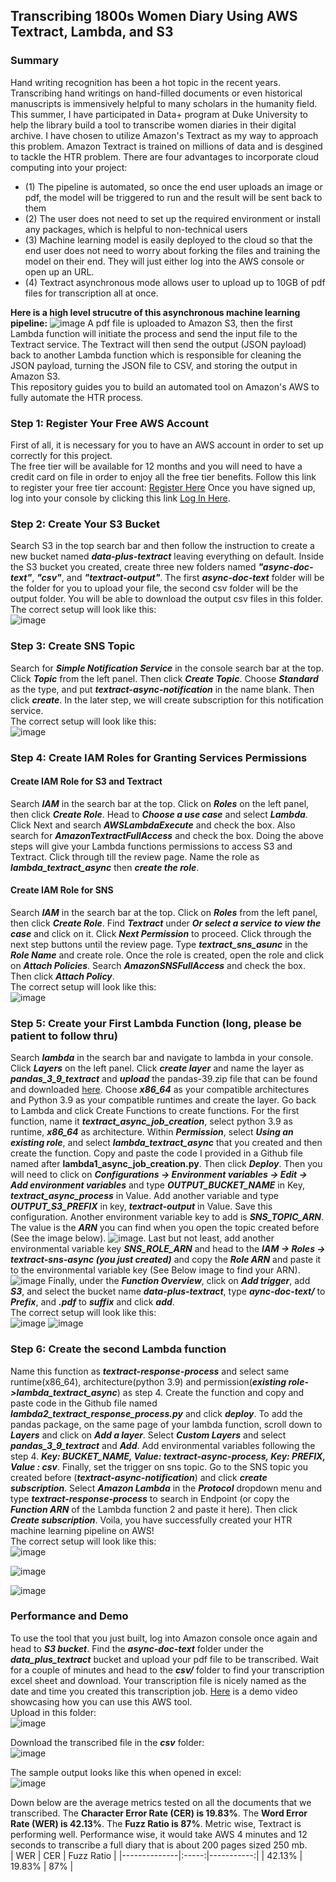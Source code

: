 ## Transcribing 1800s Women Diary Using AWS Textract, Lambda, and S3
### Summary
Hand writing recognition has been a hot topic in the recent years. Transcribing hand writings on hand-filled documents or even historical manuscripts is immensively helpful to many scholars in the humanity field. This summer, I have participated in Data+ program at Duke University to help the library build a tool to transcribe women diaries in their digital archive. I have chosen to utilize Amazon's Textract as my way to approach this problem. Amazon Textract is trained on millions of data and is desgined to tackle the HTR problem. There are four advantages to incorporate cloud computing into your project:   
- (1) The pipeline is automated, so once the end user uploads an image or pdf, the model will be triggered to run and the result will be sent back to them  
- (2) The user does not need to set up the required environment or install any packages, which is helpful to non-technical users  
- (3) Machine learning model is easily deployed to the cloud so that the end user does not need to worry about forking the files and training the model on their end. They will just either log into the AWS console or open up an URL.  
- (4) Textract asynchronous mode allows user to upload up to 10GB of pdf files for transcription all at once.

**Here is a high level strucutre of this asynchronous machine learning pipeline:**
![image](https://user-images.githubusercontent.com/90075179/180444326-652c8576-4217-4c17-bc5d-5e181a580447.png)
A pdf file is uploaded to Amazon S3, then the first Lambda function will initiate the process and send the input file to the Textract service. The Textract will then send the output (JSON payload) back to another Lambda function which is responsible for cleaning the JSON payload, turning the JSON file to CSV, and storing the output in Amazon S3.  
This repository guides you to build an automated tool on Amazon's AWS to fully automate the HTR process.

### Step 1: Register Your Free AWS Account
First of all, it is necessary for you to have an AWS account in order to set up correctly for this project.  
The free tier will be available for 12 months and you will need to have a credit card on file in order to enjoy all the free tier benefits.
Follow this link to register your free tier account: [Register Here](https://aws.amazon.com/account/sign-up)
Once you have signed up, log into your console by clicking this link [Log In Here](console.aws.amazon.com).

### Step 2: Create Your S3 Bucket
Search S3 in the top search bar and then follow the instruction to create a new bucket named ***data-plus-textract*** leaving everything on default. Inside the S3 bucket you created, create three new folders named ***"async-doc-text"***, ***"csv"***, and ***"textract-output"***. The first ***async-doc-text*** folder will be the folder for you to upload your file, the second csv folder will be the output folder. You will be able to download the output csv files in this folder.  
The correct setup will look like this:  
![image](https://user-images.githubusercontent.com/90075179/181637928-6a40cba9-310b-43dc-94e2-f7cc3b182046.png)

### Step 3: Create SNS Topic
Search for ***Simple Notification Service*** in the console search bar at the top. Click ***Topic*** from the left panel. Then click ***Create Topic***. Choose ***Standard*** as the type, and put ***textract-async-notification*** in the name blank. Then click ***create***. In the later step, we will create subscription for this notification service.  
The correct setup will look like this:  
![image](https://user-images.githubusercontent.com/90075179/181638013-a8c2b746-c1ee-4510-b42c-9e3760aabfbb.png)

### Step 4: Create IAM Roles for Granting Services Permissions
#### Create IAM Role for S3 and Textract
Search ***IAM*** in the search bar at the top. Click on ***Roles*** on the left panel, then click ***Create Role***. Head to ***Choose a use case*** and select ***Lambda***. Click Next and search ***AWSLambdaExecute*** and check the box. Also search for ***AmazonTextractFullAccess*** and check the box. Doing the above steps will give your Lambda functions permissions to access S3 and Textract. Click through till the review page. Name the role as ***lambda_textract_async*** then ***create the role***.  

#### Create IAM Role for SNS
Search ***IAM*** in the search bar at the top. Click on ***Roles*** from the left panel, then click ***Create Role***. Find ***Textract*** under ***Or select a service to view the case*** and click on it. Click ***Next Permission*** to proceed. Click through the next step buttons until the review page. Type ***textract_sns_asunc*** in the ***Role Name*** and create role. Once the role is created, open the role and click on ***Attach Policies***. Search ***AmazonSNSFullAccess*** and check the box. Then click ***Attach Policy***.  
The correct setup will look like this:  
![image](https://user-images.githubusercontent.com/90075179/181638310-12aea4d2-5c36-41b9-91ef-3b27a55daeba.png)

### Step 5: Create your First Lambda Function (long, please be patient to follow thru)
Search ***lambda*** in the search bar and navigate to lambda in your console. Click ***Layers*** on the left panel. Click ***create layer*** and name the layer as ***pandas_3_9_textract*** and ***upload*** the pandas-39.zip file that can be found and downloaded [here](https://github.com/srcecde/aws-tutorial-code/tree/master/lambda-layers-package/python3.9). Choose ***x86_64*** as your compatible architectures and Python 3.9 as your compatible runtimes and create the layer. Go back to Lambda and click Create Functions to create functions. For the first function, name it ***textract_async_job_creation***, select python 3.9 as runtime, ***x86_64*** as architecture. Within ***Permission***, select ***Using an existing role***, and select ***lambda_textract_async*** that you created and then create the function. Copy and paste the code I provided in a Github file named after **lambda1_async_job_creation.py**. Then click ***Deploy***. Then you will need to click on ***Configurations -> Environment variables -> Edit -> Add environment variables*** and type ***OUTPUT_BUCKET_NAME*** in Key, ***textract_async_process*** in Value. Add another variable and type ***OUTPUT_S3_PREFIX*** in key, ***textract-output*** in Value. Save this configuration. Another environment variable key to add is ***SNS_TOPIC_ARN***. The value is the ***ARN*** you can find when you open the topic created before (See the image below).  ![image](https://user-images.githubusercontent.com/90075179/181606258-c2740aee-5593-4f61-9d3a-95976f4961af.png). Last but not least, add another environmental variable key ***SNS_ROLE_ARN*** and head to the ***IAM -> Roles -> textract-sns-async (you just created)*** and copy the ***Role ARN*** and paste it to the environmental variable key (See Below image to find your ARN).  ![image](https://user-images.githubusercontent.com/90075179/181633564-0b5d38ee-1184-480f-bfa1-c9f8b6bc0312.png)
Finally, under the ***Function Overview***, click on ***Add trigger***, add ***S3***, and select the bucket name ***data-plus-textract***, type ***aync-doc-text/*** to ***Prefix***, and ***.pdf*** to ***suffix*** and click ***add***.  
The correct setup will look like this:  
![image](https://user-images.githubusercontent.com/90075179/181638923-fe3cc798-8a42-42fb-9976-73e763dc2a6d.png)
![image](https://user-images.githubusercontent.com/90075179/181638978-c85afba8-8057-4840-a35d-5883b5469c55.png)

### Step 6: Create the second Lambda function
Name this function as ***textract-response-process*** and select same runtime(x86_64), architecture(python 3.9) and permission(***existing role->lambda_textract_async***) as step 4. Create the function and copy and paste code in the Github file named ***lambda2_textract_response_process.py*** and click ***deploy***. To add the pandas package, on the same page of your lambda function, scroll down to ***Layers*** and click on ***Add a layer***. Select ***Custom Layers*** and select ***pandas_3_9_textract*** and ***Add***. Add environmental variables following the step 4. ***Key: BUCKET_NAME, Value: textract-async-process, Key: PREFIX, Value : csv***. Finally, set the trigger on sns topic. Go to the SNS topic you created before (***textract-async-notification***) and click ***create subscription***. Select ***Amazon Lambda*** in the ***Protocol*** dropdown menu and type ***textract-response-process*** to search in Endpoint (or copy the ***Function ARN*** of the Lambda function 2 and paste it here). Then click ***Create subscription***. Voila, you have successfully created your HTR machine learning pipeline on AWS!  
The correct setup will look like this:  
![image](https://user-images.githubusercontent.com/90075179/181639077-6b0188cc-f4ea-4b1c-9559-c5563bb0f354.png)  

![image](https://user-images.githubusercontent.com/90075179/181639116-b6655cfc-c1ff-4c87-aac2-b6bd35baad3e.png)  

![image](https://user-images.githubusercontent.com/90075179/181639160-696c867d-1263-46cf-8232-d90b7fabfe00.png)  

### Performance and Demo
To use the tool that you just built, log into Amazon console once again and head to ***S3 bucket***. Find the ***async-doc-text*** folder under the ***data_plus_textract*** bucket and upload your pdf file to be transcribed. Wait for a couple of minutes and head to the ***csv/*** folder to find your transcription excel sheet and download. Your transcription file is nicely named as the date and time you created this transcription job. [Here](https://www.youtube.com/watch?v=kJVBVuc06kI) is a demo video showcasing how you can use this AWS tool.  
Upload in this folder:  
![image](https://user-images.githubusercontent.com/90075179/181639729-7594b378-bb62-4066-a966-0d1719e048fb.png)  

Download the transcribed file in the ***csv*** folder:  
![image](https://user-images.githubusercontent.com/90075179/181639825-41999df7-c0d9-404a-8cf1-c1b81aa440aa.png)  

The sample output looks like this when opened in excel:  
![image](https://user-images.githubusercontent.com/90075179/181639615-1287e9cb-aa60-4947-8cd6-43ff3e6cdab4.png)  

Down below are the average metrics tested on all the documents that we transcribed. The **Character Error Rate (CER) is 19.83%**. The **Word Error Rate (WER) is 42.13%**. The **Fuzz Ratio is 87%**. Metric wise, Textract is performing well. Performance wise, it would take AWS 4 minutes and 12 seconds to transcribe a full diary that is about 200 pages sized 250 mb.  
| WER         | CER | Fuzz Ratio |
|--------------|:-----:|-----------:|
| 42.13% |  19.83% |        87% |  
